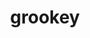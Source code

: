 ---
id: 810
title: grookey
types: [grass]
image: https://raw.githubusercontent.com/PokeAPI/sprites/master/sprites/pokemon/810.png
---